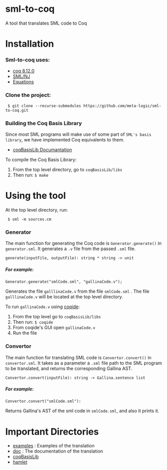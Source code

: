 # sml-to-coq
A tool that translates SML code to Coq

# Installation
### Sml-to-coq uses:
- [coq 8.12.0](https://coq.inria.fr/download)
- [SML/NJ](https://www.smlnj.org/)
- [Equations](https://github.com/mattam82/Coq-Equations)

### Clone the project:
```
 $ git clone --recurse-submodules https://github.com/meta-logic/sml-to-coq.git
```
### Building the Coq Basis Library
Since most SML programs will make use of some part of `SML's basis library`, we have implemented Coq equivalents to them.
- [coqBasisLib Documantation](https://github.com/meta-logic/sml-to-coq/tree/master/coqBasisLib/doc)

To compile the Coq Basis Library:
1. From the top level directory, go to `coqBasisLib/libs` 
2. Then run: ``` $ make ```

# Using the tool
At the top level directory, run:
```
 $ sml -m sources.cm
```

### Generator
The main function for generating the Coq code is `Generator.generate()` in `generator.sml`. It generates a `.v` file from the passed `.sml` file.
``` 
generate(inputFile, outputFile): string * string -> unit
```


##### For example:
```
Generator.generate("smlCode.sml", "gallinaCode.v"); 
```
Generates the file `galllinaCode.v` from the file `smlCode.sml` . The file  `galllinaCode.v` will be located at the top level directory.

To run `gallinaCode.v` using [coqide](https://coq.inria.fr/download):
1. From the top level go to `coqBasisLib/libs`
2. Then run: ``` $ coqide ```
3. From coqide's GUI open `gallinaCode.v`
4. Run the file

### Convertor
The main function for translating SML code is `Convertor.convert()` in `convertor.sml`. It takes as a parameter a `.sml` file path to the SML program to be translated, and returns the corresponding Gallina AST. 
```
Convertor.convert(inputFile): string -> Gallina.sentence list
```

##### For example:

```
Convertor.convert("smlCode.sml"): 
```
Returns Gallina's AST of the sml code in `smlCode.sml`, and also it prints it.


# Important Directories
- [examples](https://github.com/meta-logic/sml-to-coq/tree/master/examples) : Examples of the translation
- [doc](https://github.com/meta-logic/sml-to-coq/tree/master/doc) : The documentation of the translation
- [coqBasisLib](https://github.com/meta-logic/sml-to-coq/tree/master/coqBasisLib)
- [hamlet](https://github.com/meta-logic/hamlet/tree/836f39ac50121640720be4f642fe2adcfbdac686)
